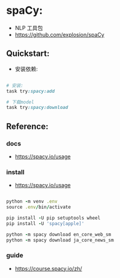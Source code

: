 # spaCy:

- NLP 工具包
- https://github.com/explosion/spaCy

## Quickstart:

- 安装依赖:

```ruby

# 安装:
task try:spacy:add

# 下载model
task try:spacy:download

```

## Reference:

### docs

- https://spacy.io/usage

### install

- https://spacy.io/usage

```ruby

python -m venv .env
source .env/bin/activate

pip install -U pip setuptools wheel
pip install -U 'spacy[apple]'

python -m spacy download en_core_web_sm
python -m spacy download ja_core_news_sm


```

### guide

- https://course.spacy.io/zh/
